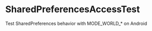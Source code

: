SharedPreferencesAccessTest
===========================

Test SharedPreferences behavior with MODE_WORLD_* on Android